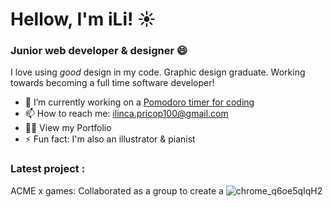 # Hellow, I'm iLi! :sunny:

### Junior web developer & designer :smile:

I love using *good* design in my code. Graphic design graduate. Working towards becoming a full time software developer! 

- 🔭 I’m currently working on a [Pomodoro timer for coding](http://https://github.com/iLi01/pomodoro-frog "Pomodoro timer for coding")
- 📫 How to reach me: ilinca.pricop100@gmail.com
- 👨‍💻 View my Portfolio
- ⚡ Fun fact:  I'm also an illustrator & pianist


### Latest project :
ACME x games: Collaborated as a group to create a 
![chrome_q6oe5qIqH2](https://github.com/iLi01/iLi01/assets/140189297/7630b35a-0d4b-444e-a74a-681f83936f5a)

<!--
**iLi01/iLi01** is a ✨ _special_ ✨ repository because its `README.md` (this file) appears on your GitHub profile.

Here are some ideas to get you started:

- 🔭 I’m currently working on ...
- 🌱 I’m currently learning ...
- 👯 I’m looking to collaborate on ...
- 🤔 I’m looking for help with ...
- 💬 Ask me about ...
- 📫 How to reach me: ...
- 😄 Pronouns: ...
- ⚡ Fun fact: ...
-->
